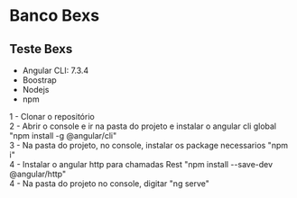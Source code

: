# Banco Bexs
<h2>Teste Bexs</h2>
<ul>
  <li>Angular CLI: 7.3.4</li>
  <li>Boostrap</li>
  <li>Nodejs</li>
  <li>npm</li>
</ul>
1 - Clonar o repositório <br/>
2 - Abrir o console e ir na pasta do projeto e instalar o angular cli global "npm install -g @angular/cli"<br/>
3 - Na pasta do projeto, no console, instalar os package necessarios  "npm i"<br/>
4 - Instalar o angular http para chamadas Rest "npm install --save-dev @angular/http"<br/>
4 - Na pasta do projeto no console, digitar "ng serve"
